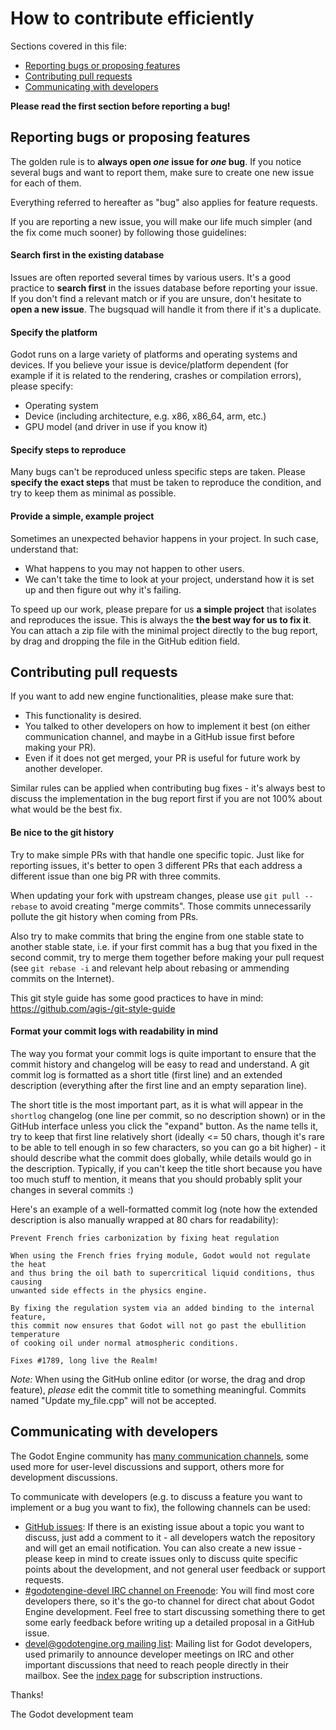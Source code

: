 # How to contribute efficiently

Sections covered in this file:

* [Reporting bugs or proposing features](#reporting-bugs-or-proposing-features)
* [Contributing pull requests](#contributing-pull-requests)
* [Communicating with developers](#communicating-with-developers)

**Please read the first section before reporting a bug!**

## Reporting bugs or proposing features

The golden rule is to **always open *one* issue for *one* bug**. If you notice several bugs and want to report them, make sure to create one new issue for each of them.

Everything referred to hereafter as "bug" also applies for feature requests.

If you are reporting a new issue, you will make our life much simpler (and the fix come much sooner) by following those guidelines:

#### Search first in the existing database

Issues are often reported several times by various users. It's a good practice to **search first** in the issues database before reporting your issue. If you don't find a relevant match or if you are unsure, don't hesitate to **open a new issue**. The bugsquad will handle it from there if it's a duplicate.

#### Specify the platform 
 
Godot runs on a large variety of platforms and operating systems and devices. If you believe your issue is device/platform dependent (for example if it is related to the rendering, crashes or compilation errors), please specify:
* Operating system
* Device (including architecture, e.g. x86, x86_64, arm, etc.)
* GPU model (and driver in use if you know it)

#### Specify steps to reproduce

Many bugs can't be reproduced unless specific steps are taken. Please **specify the exact steps** that must be taken to reproduce the condition, and try to keep them as minimal as possible.

#### Provide a simple, example project

Sometimes an unexpected behavior happens in your project. In such case, understand that:

* What happens to you may not happen to other users.
* We can't take the time to look at your project, understand how it is set up and then figure out why it's failing.
 
To speed up our work, please prepare for us **a simple project** that isolates and reproduces the issue. This is always the **the best way for us to fix it**. You can attach a zip file with the minimal project directly to the bug report, by drag and dropping the file in the GitHub edition field.

## Contributing pull requests

If you want to add new engine functionalities, please make sure that:

* This functionality is desired.
* You talked to other developers on how to implement it best (on either communication channel, and maybe in a GitHub issue first before making your PR).
* Even if it does not get merged, your PR is useful for future work by another developer.

Similar rules can be applied when contributing bug fixes - it's always best to discuss the implementation in the bug report first if you are not 100% about what would be the best fix.

#### Be nice to the git history

Try to make simple PRs with that handle one specific topic. Just like for reporting issues, it's better to open 3 different PRs that each address a different issue than one big PR with three commits.

When updating your fork with upstream changes, please use ``git pull --rebase`` to avoid creating "merge commits". Those commits unnecessarily pollute the git history when coming from PRs.

Also try to make commits that bring the engine from one stable state to another stable state, i.e. if your first commit has a bug that you fixed in the second commit, try to merge them together before making your pull request (see ``git rebase -i`` and relevant help about rebasing or ammending commits on the Internet).

This git style guide has some good practices to have in mind: https://github.com/agis-/git-style-guide

#### Format your commit logs with readability in mind

The way you format your commit logs is quite important to ensure that the commit history and changelog will be easy to read and understand. A git commit log is formatted as a short title (first line) and an extended description (everything after the first line and an empty separation line).

The short title is the most important part, as it is what will appear in the `shortlog` changelog (one line per commit, so no description shown) or in the GitHub interface unless you click the "expand" button. As the name tells it, try to keep that first line relatively short (ideally <= 50 chars, though it's rare to be able to tell enough in so few characters, so you can go a bit higher) - it should describe what the commit does globally, while details would go in the description. Typically, if you can't keep the title short because you have too much stuff to mention, it means that you should probably split your changes in several commits :)

Here's an example of a well-formatted commit log (note how the extended description is also manually wrapped at 80 chars for readability):

```
Prevent French fries carbonization by fixing heat regulation

When using the French fries frying module, Godot would not regulate the heat
and thus bring the oil bath to supercritical liquid conditions, thus causing
unwanted side effects in the physics engine.

By fixing the regulation system via an added binding to the internal feature,
this commit now ensures that Godot will not go past the ebullition temperature
of cooking oil under normal atmospheric conditions.

Fixes #1789, long live the Realm!
```

*Note:* When using the GitHub online editor (or worse, the drag and drop feature), *please* edit the commit title to something meaningful. Commits named "Update my_file.cpp" will not be accepted.

## Communicating with developers

The Godot Engine community has [many communication channels](https://godotengine.org/community), some used more for user-level discussions and support, others more for development discussions.

To communicate with developers (e.g. to discuss a feature you want to implement or a bug you want to fix), the following channels can be used:
- [GitHub issues](https://github.com/godotengine/godot/issues): If there is an existing issue about a topic you want to discuss, just add a comment to it - all developers watch the repository and will get an email notification. You can also create a new issue - please keep in mind to create issues only to discuss quite specific points about the development, and not general user feedback or support requests.
- [#godotengine-devel IRC channel on Freenode](http://webchat.freenode.net/?channels=godotengine-devel): You will find most core developers there, so it's the go-to channel for direct chat about Godot Engine development. Feel free to start discussing something there to get some early feedback before writing up a detailed proposal in a GitHub issue.
- [devel@godotengine.org mailing list](https://listengine.tuxfamily.org/godotengine.org/devel/): Mailing list for Godot developers, used primarily to announce developer meetings on IRC and other important discussions that need to reach people directly in their mailbox. See the [index page](https://listengine.tuxfamily.org/godotengine.org/devel/) for subscription instructions.

Thanks!

The Godot development team

